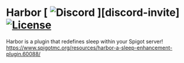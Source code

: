 # Harbor [ ![Discord](https://discordapp.com/api/guilds/285623631042707457/widget.png) ][discord-invite] [![License](https://img.shields.io/badge/license-MIT-brightgreen.svg)](https://github.com/nkomarn/Harbor/blob/master/LICENSE)
Harbor is a plugin that redefines sleep within your Spigot server!
https://www.spigotmc.org/resources/harbor-a-sleep-enhancement-plugin.60088/
